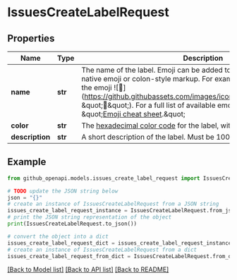 # IssuesCreateLabelRequest


## Properties

Name | Type | Description | Notes
------------ | ------------- | ------------- | -------------
**name** | **str** | The name of the label. Emoji can be added to label names, using either native emoji or colon-style markup. For example, typing &#x60;:strawberry:&#x60; will render the emoji ![:strawberry:](https://github.githubassets.com/images/icons/emoji/unicode/1f353.png \&quot;:strawberry:\&quot;). For a full list of available emoji and codes, see \&quot;[Emoji cheat sheet](https://github.com/ikatyang/emoji-cheat-sheet).\&quot; | 
**color** | **str** | The [hexadecimal color code](http://www.color-hex.com/) for the label, without the leading &#x60;#&#x60;. | [optional] 
**description** | **str** | A short description of the label. Must be 100 characters or fewer. | [optional] 

## Example

```python
from github_openapi.models.issues_create_label_request import IssuesCreateLabelRequest

# TODO update the JSON string below
json = "{}"
# create an instance of IssuesCreateLabelRequest from a JSON string
issues_create_label_request_instance = IssuesCreateLabelRequest.from_json(json)
# print the JSON string representation of the object
print(IssuesCreateLabelRequest.to_json())

# convert the object into a dict
issues_create_label_request_dict = issues_create_label_request_instance.to_dict()
# create an instance of IssuesCreateLabelRequest from a dict
issues_create_label_request_from_dict = IssuesCreateLabelRequest.from_dict(issues_create_label_request_dict)
```
[[Back to Model list]](../README.md#documentation-for-models) [[Back to API list]](../README.md#documentation-for-api-endpoints) [[Back to README]](../README.md)


